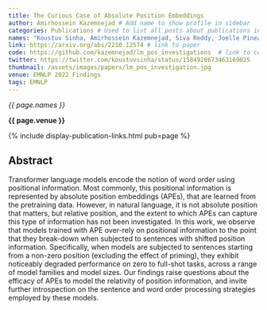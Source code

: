 ```yaml
---
title: The Curious Case of Absolute Position Embeddings
author: Amirhossein Kazemnejad # Add name to show profile in sidebar
categories: Publications # Used to list all posts about publications in /publications/
names: "Koustuv Sinha, Amirhossein Kazemnejad, Siva Reddy, Joelle Pineau, Dieuwke Hupkes, Adina Williams"
link: https://arxiv.org/abs/2210.12574 # link to paper
code: https://github.com/kazemnejad/lm_pos_investigations  # link to code (optional)
twitter: https://twitter.com/koustuvsinha/status/1584928673463169025
thumbnail: /assets/images/papers/lm_pos_investigation.jpg
venue: EMNLP 2022 Findings
tags: EMNLP
---
```



*{{ page.names }}*

**{{ page.venue }}**

{% include display-publication-links.html pub=page %}

## Abstract

Transformer language models encode the notion of word order using positional information. Most commonly, this positional information is represented by absolute position embeddings (APEs), that are learned from the pretraining data. However, in natural language, it is not absolute position that matters, but relative position, and the extent to which APEs can capture this type of information has not been investigated. In this work, we observe that models trained with APE over-rely on positional information to the point that they break-down when subjected to sentences with shifted position information. Specifically, when models are subjected to sentences starting from a non-zero position (excluding the effect of priming), they exhibit noticeably degraded performance on zero to full-shot tasks, across a range of model families and model sizes. Our findings raise questions about the efficacy of APEs to model the relativity of position information, and invite further introspection on the sentence and word order processing strategies employed by these models.
